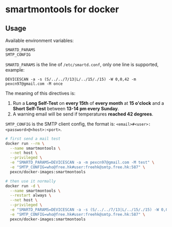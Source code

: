 # smartmontools for docker

## Usage

Available environment variables:
```bash
SMARTD_PARAMS
SMTP_CONFIG
```

`SMARTD_PARAMS` is the line of `/etc/smartd.conf`, only one line is supported, example:
```
DEVICESCAN -a -s (S/../../7/13|L/../15/./15) -W 0,0,42 -m pexcn97@gmail.com -M once
```
The meaning of this directives is:
1. Run a **Long Self-Test** on **every 15th** of **every month** at **15 o'clock** and a **Short Self-Test** between **13-14 pm every Sunday**.
2. A warning email will be send if temperatures **reached 42 degrees**.

`SMTP_CONFIG` is the SMTP client config, the format is: `<email>#<user>:<password>@<host>:<port>`.

```bash
# first send a mail test
docker run --rm \
  --name smartmontools \
  --net host \
  --privileged \
  -e "SMARTD_PARAMS=DEVICESCAN -a -m pexcn97@gmail.com -M test" \
  -e "SMTP_CONFIG=who@free.hk#user:freehk@smtp.free.hk:587" \
  pexcn/docker-images:smartmontools

# then use it normally
docker run -d \
  --name smartmontools \
  --restart always \
  --net host \
  --privileged \
  -e "SMARTD_PARAMS=DEVICESCAN -a -s (S/../../7/13|L/../15/./15) -W 0,0,42 -m pexcn97@gmail.com -M once" \
  -e "SMTP_CONFIG=who@free.hk#user:freehk@smtp.free.hk:587" \
  pexcn/docker-images:smartmontools
```
